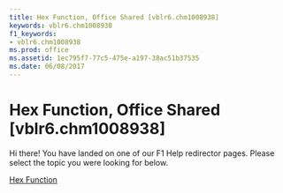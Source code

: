 ```yaml
---
title: Hex Function, Office Shared [vblr6.chm1008938]
keywords: vblr6.chm1008938
f1_keywords:
- vblr6.chm1008938
ms.prod: office
ms.assetid: 1ec795f7-77c5-475e-a197-38ac51b37535
ms.date: 06/08/2017
---
```



# Hex Function, Office Shared [vblr6.chm1008938]

Hi there! You have landed on one of our F1 Help redirector pages. Please select the topic you were looking for below.

[Hex Function](http://msdn.microsoft.com/library/79a403a9-61af-0991-8f13-60c1033f158a%28Office.15%29.aspx)

